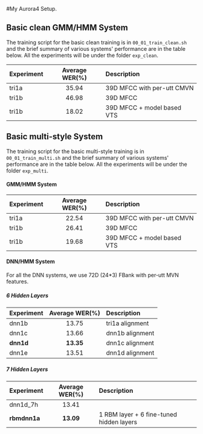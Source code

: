 #My Aurora4 Setup.

## Basic clean GMM/HMM System

The training script for the basic clean training is in `00_01_train_clean.sh` and the brief summary of various systems' performance are in the table below. All the experiments will be under the folder `exp_clean`.

| Experiment | Average WER(%) | Description |
|:-----------|:--------------:|:------------|
| tri1a | 35.94 | 39D MFCC with per-utt CMVN |
| tri1b | 46.98 | 39D MFCC |
| tri1b | 18.02 | 39D MFCC + model based VTS |

## Basic multi-style System

The training script for the basic multi-style training is in `00_01_train_multi.sh` and the brief summary of various systems' performance are in the table below. All the experiments will be under the folder `exp_multi`.

#### GMM/HMM System

| Experiment | Average WER(%) | Description |
|:-----------|:--------------:|:------------|
| tri1a | 22.54 | 39D MFCC with per-utt CMVN |
| tri1b | 26.41 | 39D MFCC |
| tri1b | 19.68 | 39D MFCC + model based VTS |

#### DNN/HMM System

For all the DNN systems, we use 72D (24*3) FBank with per-utt MVN features.

##### 6 Hidden Layers
| Experiment | Average WER(%) | Description |
|:-----------|:--------------:|:------------|
| dnn1b | 13.75 | tri1a alignment |
| dnn1c | 13.66 | dnn1b alignment |
| **dnn1d** | **13.35** | dnn1c alignment |
| dnn1e | 13.51 | dnn1d alignment |

##### 7 Hidden Layers

| Experiment | Average WER(%) | Description |
|:-----------|:--------------:|:------------|
| dnn1d_7h | 13.41 | |
| **rbmdnn1a** | **13.09** | 1 RBM layer + 6 fine-tuned hidden layers |


